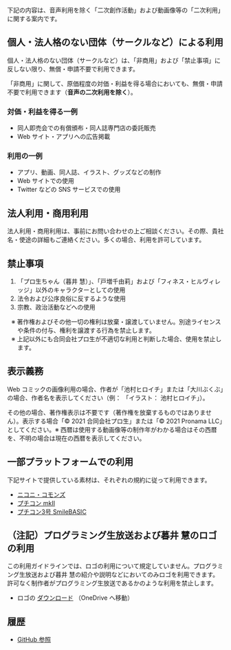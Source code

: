 下記の内容は、音声利用を除く「二次創作活動」および動画像等の「二次利用」に関する案内です。


## 個人・法人格のない団体（サークルなど）による利用

個人・法人格のない団体（サークルなど）は、「非商用」および「禁止事項」に反しない限り、無償・申請不要で利用できます。

「非商用」に関して、原価程度の対価・利益を得る場合においても、無償・申請不要で利用できます（**音声の二次利用を除く**）。

### 対価・利益を得る一例

* 同人即売会での有償頒布・同人誌専門店の委託販売
* Web サイト・アプリへの広告掲載

### 利用の一例
* アプリ、動画、同人誌、イラスト、グッズなどの制作
* Web サイトでの使用
* Twitter などの SNS サービスでの使用

## 法人利用・商用利用

法人利用・商用利用は、事前にお問い合わせの上ご相談ください。その際、貴社名・使途の詳細もご連絡ください。多くの場合、利用を許可しています。

## 禁止事項
1. 「プロ生ちゃん（暮井 慧）」、「戸増千由莉」および「フィネス・ヒルヴィレッジ」以外のキャラクターとしての使用
1. 法令および公序良俗に反するような使用
1. 宗教、政治活動などへの使用

<ul style="text-indent:-1em; list-style-type:none;">
<li style="list-style-type:none;">※ 著作権およびその他一切の権利は放棄・譲渡していません。別途ライセンスや条件の付与、権利を譲渡する行為を禁止します。</li>
<li style="list-style-type:none;">※ 上記以外にも合同会社プロ生が不適切な利用と判断した場合、使用を禁止します。</li>
</ul>

## 表示義務

Web コミックの画像利用の場合、作者が「池村ヒロイチ」または「大川ぶくぶ」の場合、作者名を表示してください（例： 「イラスト： 池村ヒロイチ」）。

その他の場合、著作権表示は不要です（著作権を放棄するものではありません）。表示する場合「© 2021 合同会社プロ生」または「© 2021 Pronama LLC」としてください。※ 西暦は使用する動画像等の制作年がわかる場合はその西暦を、不明の場合は現在の西暦を表示してください。

## 一部プラットフォームでの利用

下記サイトで提供している素材は、それぞれの規約に従って利用できます。

* [ニコニ・コモンズ](http://commons.nicovideo.jp/material/nc68382)
* [プチコン mkII](http://smileboom.com/special/ptcm2/co_present/html_present06.php)
* [プチコン3号 SmileBASIC](http://smileboom.com/special/ptcm3/publickey/)

## （注記）プログラミング生放送および暮井 慧のロゴの利用

この利用ガイドラインでは、ロゴの利用について規定していません。プログラミング生放送および暮井 慧の紹介や説明などにおいてのみロゴを利用できます。許可なく制作者がプログラミング生放送であるかのような利用を禁止します。

* ロゴの [ダウンロード](https://onedrive.live.com/redir?resid=623F2C273E554172!10929&authkey=!AINIVCSREvfVdsU&ithint=folder%2cai) （OneDrive へ移動）

## 履歴

* [GitHub 参照](https://github.com/pronama/guideline/commits/master/general.md)
